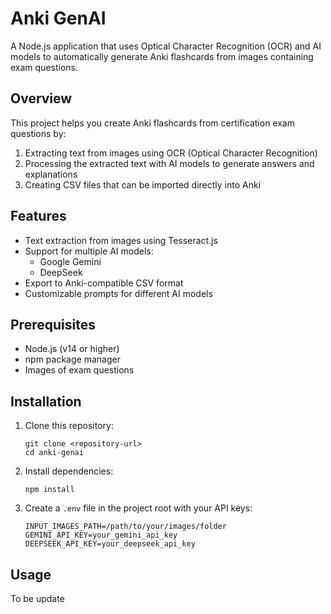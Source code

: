 # Anki GenAI

A Node.js application that uses Optical Character Recognition (OCR) and AI models to automatically generate Anki flashcards from images containing exam questions.

## Overview

This project helps you create Anki flashcards from certification exam questions by:
1. Extracting text from images using OCR (Optical Character Recognition)
2. Processing the extracted text with AI models to generate answers and explanations
3. Creating CSV files that can be imported directly into Anki

## Features

- Text extraction from images using Tesseract.js
- Support for multiple AI models:
  - Google Gemini
  - DeepSeek
- Export to Anki-compatible CSV format
- Customizable prompts for different AI models

## Prerequisites

- Node.js (v14 or higher)
- npm package manager
- Images of exam questions

## Installation

1. Clone this repository:
   ```
   git clone <repository-url>
   cd anki-genai
   ```

2. Install dependencies:
   ```
   npm install
   ```

3. Create a `.env` file in the project root with your API keys:
   ```
   INPUT_IMAGES_PATH=/path/to/your/images/folder
   GEMINI_API_KEY=your_gemini_api_key
   DEEPSEEK_API_KEY=your_deepseek_api_key
   ```

## Usage

To be update
```